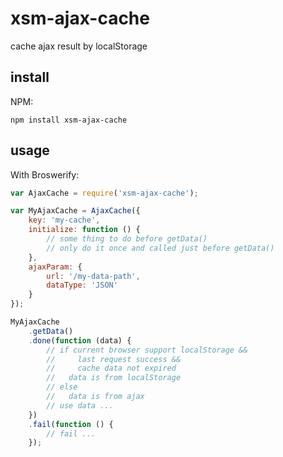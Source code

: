 # xsm-ajax-cache

cache ajax result by localStorage

## install

NPM:
```hash
npm install xsm-ajax-cache
```

## usage

With Broswerify:
```javascript
var AjaxCache = require('xsm-ajax-cache');

var MyAjaxCache = AjaxCache({
    key: 'my-cache',
    initialize: function () {
        // some thing to do before getData()
        // only do it once and called just before getData()
    },
    ajaxParam: {
        url: '/my-data-path',
        dataType: 'JSON'
    }
});

MyAjaxCache
    .getData()
    .done(function (data) {
        // if current browser support localStorage &&
        //     last request success &&
        //     cache data not expired
        //   data is from localStorage
        // else
        //   data is from ajax
        // use data ...
    })
    .fail(function () {
        // fail ...
    });
```
